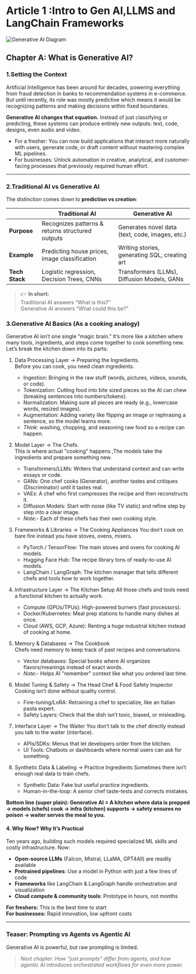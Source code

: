 # Article 1 :Intro to Gen AI,LLMS and LangChain Frameworks
 ![Generative AI Diagram](https://drive.google.com/uc?export=view&id=1nLrHYcZ4-pea9MBU91p7kq9gAWjy5vQR)
## Chapter A: What is Generative AI? 


### **1.Setting the Context**
Artificial Intelligence has been around for decades, powering everything from fraud detection in banks to recommendation systems in e-commerce. But until recently, its role was mostly predictive which means it would be recognizing patterns and making decisions within fixed boundaries.

**Generative AI changes that equation.** Instead of just classifying or predicting, these systems can produce entirely new outputs: text, code, designs, even audio and video.

* For a fresher: You can now build applications that interact more naturally with users, generate code, or draft content without mastering complex ML pipelines.  
* For businesses: Unlock automation in creative, analytical, and customer-facing processes that previously required human effort.
---
### **2.Traditional AI vs Generative AI**

The distinction comes down to **prediction vs creation**:

|                | Traditional AI                                    | Generative AI                                                |
|----------------|---------------------------------------------------|--------------------------------------------------------------|
| **Purpose**    | Recognizes patterns & returns structured outputs  | Generates novel data (text, code, images, etc.)              |
| **Example**    | Predicting house prices, image classification     | Writing stories, generating SQL, creating art                |
| **Tech Stack** | Logistic regression, Decision Trees, CNNs         | Transformers (LLMs), Diffusion Models, GANs                  |

> 👉 **In short:**  
> Traditional AI answers “What is this?”  
> Generative AI answers “What could this be?”

### **3.Generative AI Basics (As a cooking analogy)**
Generative AI isn’t one single “magic brain.”
It’s more like a kitchen where many tools, ingredients, and steps come together to cook something new.
Let’s break the kitchen down into its parts:

1. Data Processing Layer → Preparing the Ingredients.  
   Before you can cook, you need clean ingredients.  
   - Ingestion: Bringing in the raw stuff (words, pictures, videos, sounds, or code).  
   - Tokenization: Cutting food into bite sized pieces so the AI can chew (breaking sentences into numbers/tokens).  
   - Normalization: Making sure all pieces are ready (e.g., lowercase words, resized images).  
   - Augmentation: Adding variety like flipping an image or rephrasing a sentence, so the model learns more.  
   - *Think*: washing, chopping, and seasoning raw food so a recipe can happen.

2. Model Layer → The Chefs.  
   This is where actual "cooking" happens ,The models take the ingredients and prepare something new.  
   - Transformers/LLMs: Writers that understand context and can write essays or code.  
   - GANs: One chef cooks (Generator), another tastes and critiques (Discriminator) until it tastes real.  
   - VAEs: A chef who first compresses the recipe and then reconstructs it.  
   - Diffusion Models: Start with noise (like TV static) and refine step by step into a clear image.  
   - *Note*:- Each of these chefs has their own cooking style.

3. Frameworks & Libraries → The Cooking Appliances
   You don’t cook on bare fire instead you have stoves, ovens, mixers.  

   - PyTorch / TensorFlow: The main stoves and ovens for cooking AI models.  
   - Hugging Face Hub: The recipe library tons of ready-to-use AI models.  
   - LangChain / LangGraph: The kitchen manager that tells different chefs and tools how to work together.  

4. Infrastructure Layer → The Kitchen Setup 
   All those chefs and tools need a functional kitchen to actually work.  

   - Compute (GPUs/TPUs): High-powered burners (fast processors).  
   - Docker/Kubernetes: Meal prep stations to handle many dishes at once.  
   - Cloud (AWS, GCP, Azure): Renting a huge industrial kitchen instead of cooking at home.  

5. Memory & Databases → The Cookbook   
   Chefs need memory to keep track of past recipes and conversations.  

   - Vector databases: Special books where AI organizes flavors/meanings instead of exact words.  
    - *Note*:- Helps AI "remember" context like what you ordered last time.  

6. Model Tuning & Safety → The Head Chef & Food Safety Inspector   
   Cooking isn’t done without quality control.  

   - Fine-tuning/LoRA: Retraining a chef to specialize, like an Italian pasta expert.  
   - Safety Layers: Check that the dish isn’t toxic, biased, or misleading.  


7. Interface Layer → The Waiter
   You don’t talk to the chef directly instead you talk to the waiter (interface).  

   - APIs/SDKs: Menus that let developers order from the kitchen.  
   - UI Tools: Chatbots or dashboards where normal users can ask for something.  

8. Synthetic Data & Labeling → Practice Ingredients
   Sometimes there isn’t enough real data to train chefs.  

   - Synthetic Data: Fake but useful practice ingredients.  
   - Human-in-the-loop: A senior chef taste-tests and corrects mistakes.  

**Bottom line (super plain):
Generative AI = A kitchen where data is prepped → models (chefs) cook → infra (kitchen) supports → safety ensures no poison → waiter serves the meal to you.**

#### 4. Why Now? Why It’s Practical

Ten years ago, building such models required specialized ML skills and costly infrastructure. Now:

- **Open-source LLMs** (Falcon, Mistral, LLaMA, GPT4All) are readily available
- **Pretrained pipelines**: Use a model in Python with just a few lines of code
- **Frameworks** like LangChain & LangGraph handle orchestration and visualization
- **Cloud compute & community tools**: Prototype in hours, not months

**For freshers:** This is the best time to start  
**For businesses:** Rapid innovation, low upfront costs

***

### Teaser: Prompting vs Agents vs Agentic AI

Generative AI is powerful, but raw prompting is limited.

> *Next chapter: How “just prompts” differ from agents, and how agentic AI introduces orchestrated workflows for even more power.*



